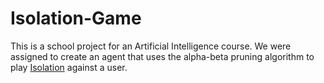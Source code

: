 # Isolation-Game
This is a school project for an Artificial Intelligence course. We were assigned to create an agent that uses the alpha-beta pruning algorithm to play [Isolation](https://en.wikipedia.org/wiki/Isolation_(board_game)) against a user.
